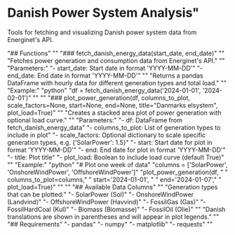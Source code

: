 # Danish Power System Analysis"

Tools for fetching and visualizing Danish power system data from Energinet's API.



"## Functions"
""
"### fetch_danish_energy_data(start_date, end_date)"
""
"Fetches power generation and consumption data from Energinet's API."
""
"Parameters:"
"- start_date: Start date in format 'YYYY-MM-DD'"
"- end_date: End date in format 'YYYY-MM-DD'"
""
"Returns a pandas DataFrame with hourly data for different generation types and total load."
""
"Example:"
"python" "df = fetch_danish_energy_data('2024-01-01', '2024-02-01')" ""
""
"### plot_power_generation(df, columns_to_plot, scale_factors=None, start=None, end=None, title="Danmarks elsystem", plot_load=True)"
""
"Creates a stacked area plot of power generation with optional load curve."
""
"Parameters:"
"- df: DataFrame from fetch_danish_energy_data"
"- columns_to_plot: List of generation types to include in plot"
"- scale_factors: Optional dictionary to scale specific generation types, e.g. {'SolarPower': 1.5}"
"- start: Start date for plot in format 'YYYY-MM-DD'"
"- end: End date for plot in format 'YYYY-MM-DD'"
"- title: Plot title"
"- plot_load: Boolean to include load curve (default True)"
""
"Example:"
"python" "# Plot one week of data" "columns = ['SolarPower', 'OnshoreWindPower', 'OffshoreWindPower']" "plot_power_generation(df, " "                     columns_to_plot=columns," "                     start='2024-01-01', " "                     end='2024-01-07'," "                     plot_load=True)" ""
""
"## Available Data Columns"
""
"Generation types that can be plotted:"
"- SolarPower (Sol)"
"- OnshoreWindPower (Landvind)"
"- OffshoreWindPower (Havvind)"
"- FossilGas (Gas)"
"- FossilHardCoal (Kul)"
"- Biomass (Biomasse)"
"- FossilOil (Olie)"
""
"Danish translations are shown in parentheses and will appear in plot legends."
""
"## Requirements"
"- pandas"
"- numpy"
"- matplotlib"
"- requests"
""
